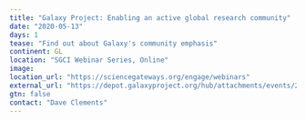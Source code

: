 ```yaml
---
title: "Galaxy Project: Enabling an active global research community"
date: "2020-05-13"
days: 1
tease: "Find out about Galaxy's community emphasis"
continent: GL
location: "SGCI Webinar Series, Online"
image: 
location_url: "https://sciencegateways.org/engage/webinars"
external_url: "https://depot.galaxyproject.org/hub/attachments/events/2020-05-sgci/2020-05-sgci-community.pdf"
gtn: false
contact: "Dave Clements"
---
```

